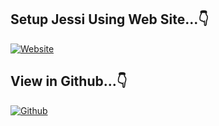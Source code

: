 ## Setup Jessi Using Web Site...👇

[![Website](https://img.shields.io/badge/Select-Website-pink.svg)](https://whiteshadowofficial.github.io/body-html-1/)

## View in Github...👇

[![Github](https://img.shields.io/badge/Select-Github-white.svg)](https://github.com/whiteshadowofficial/Jessi-WhatsApp-Bot-MD)

